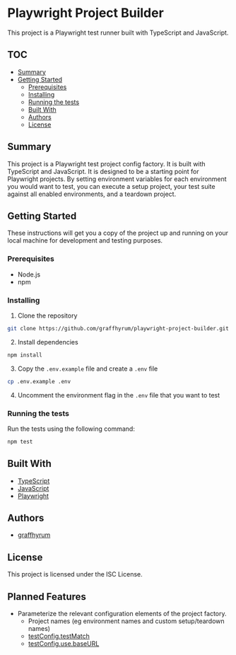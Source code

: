# Playwright Project Builder

This project is a Playwright test runner built with TypeScript and JavaScript.

## TOC

- [Summary](#summary)
- [Getting Started](#getting-started)
    - [Prerequisites](#prerequisites)
    - [Installing](#installing)
    - [Running the tests](#running-the-tests)
    - [Built With](#built-with)
    - [Authors](#authors)
    - [License](#license)

## Summary

This project is a Playwright test project config factory. It is built with TypeScript and JavaScript. It is designed to
be a starting point for Playwright projects. By setting environment variables for each environment you would want to test, you can execute a setup project, your test suite against all enabled environments, and a teardown project. 



## Getting Started

These instructions will get you a copy of the project up and running on your local machine for development and testing
purposes.

### Prerequisites

- Node.js
- npm

### Installing

1. Clone the repository

```bash
git clone https://github.com/graffhyrum/playwright-project-builder.git
```

2. Install dependencies

```bash
npm install
```

3. Copy the `.env.example` file and create a `.env` file

```bash
cp .env.example .env
```

4. Uncomment the environment flag in the `.env` file that you want to test

### Running the tests

Run the tests using the following command:

```bash
npm test
```

## Built With

- [TypeScript](https://www.typescriptlang.org/)
- [JavaScript](https://developer.mozilla.org/en-US/docs/Web/JavaScript)
- [Playwright](https://playwright.dev/)

## Authors

- [graffhyrum](https://github.com/graffhyrum)

## License

This project is licensed under the ISC License.

## Planned Features
- Parameterize the relevant configuration elements of the project factory.
  - Project names (eg environment names and custom setup/teardown names)
  - [testConfig.testMatch](https://playwright.dev/docs/api/class-testconfig#test-config-test-match)
  - [testConfig.use.baseURL](https://playwright.dev/docs/test-use-options#basic-options)